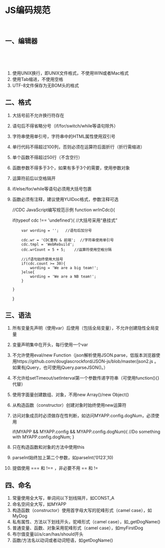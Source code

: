 ​​

# JS编码规范
​​​

## 一、编辑器
 ​​

​​

1.  使用UNIX换行，即UNIX文件格式，不使用WIN或者Mac格式
2.  使用Tab缩进，不使用空格
3.  UTF-8文件保存为无BOM头的格式&nbsp;

## 二、格式

1.  大括号前不允许换行符存在
2.  语句后不得省略分号（if/for/switch/while等语句除外）
3.  字符串使用单引号，字符串中的HTML属性使用双引号
4.  单行代码不得超过100列，否则必须在运算符后面折行（折行需缩进）
5.  单个函数不得超过50行（不含空行）
6.  函数参数不得多于3个，如果有多于3个的需要，使用参数对象
7.  运算符前后以空格隔开
8.  if/else/for/while等语句必须用大括号包裹
9.  函数必须有注释，建议使用YUIDoc格式，参数注释可选​

    //CDC JavaScript编写规范示例
    function wrInCdc(){

     if(typeof cdc !== 'undefined'){  //大括号采用“悬挂式”

    		var wording = '';	//语句后加分号

    		cdc.wr = 'CDC重构 & 前端';	//字符串使用单引号
    		cdc.tmpl = 'WebRebuild';
    		cdc.wrCount = 5 + 5;	//运算符使用空格分隔

    		//if语句始终使用大括号
    		if(cdc.count >= 30){
    			wording = 'We are a big team!';
    		}else{
    			wording = 'We are a NB team!';
    		}

    	}

    }

## 三、语法

1.  所有变量先声明（使用var）后使用（包括全局变量），不允许创建隐性全局变量
2.  变量声明集中在开头，每行使用一个var
3.  不允许使用eval/new Function（json解析使用JSON.parse，低版本浏览器使用https://github.com/douglascrockford/JSON-js/blob/master/json2.js 。如果有jQuery，也可使用jQuery.parseJSON()。）
4.  不允许给setTimeout/setInterval第一个参数传递字符串（可使用function(){}代替）
5.  使用字面量创建数组、对象，不用new Array()/new Object()
6.  从构造函数（constructor）创建对象时始终使用new运算符
7.  访问对象成员时必须做存在性判断，如访问MYAPP.config.dogNum，必须使用 

    if(MYAPP && MYAPP.config && MYAPP.config.dogNum){
     //Do something with MYAPP.config.dogNum;
    }

8.  只在构造函数和对象的方法中使用this
9.  parseInt始终加上第二个参数，如parseInt(’0123′,10)
10.  提倡使用 === 和 !== ，非必要不用 == 和 !=

## 四、命名

1.  常量使用全大写，单词间以下划线隔开，如CONST_A
2.  命名空间全大写，如MYAPP
3.  构造函数（constructor）使用首字母大写的驼峰形式（camel case），如MyDog
4.  私有属性、方法以下划线开头，驼峰形式（camel case），如_getDogName()
5.  普通变量、函数、对象采用驼峰形式（camel case），如myFirstDog
6.  布尔值变量以is/can/has/should开头
7.  函数/方法名以动词或者动词短语，如getDogName()
